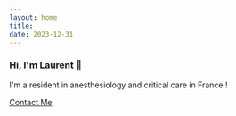 ```yaml
---
layout: home
title: 
date: 2023-12-31 
---
```

### Hi, I'm Laurent 👋
I'm a resident in anesthesiology and critical care in France !

<a href="/contact.html" class="highlighted">Contact Me</a>